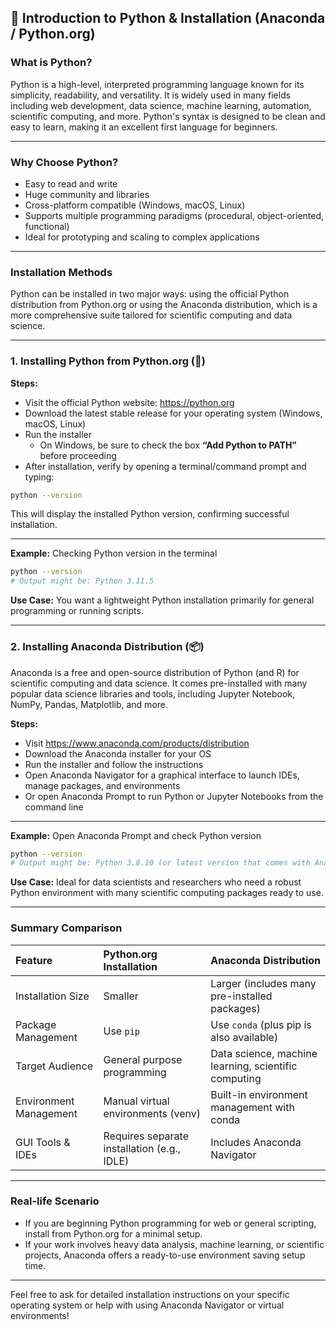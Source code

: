 
## 📜 Introduction to Python \& Installation (Anaconda / Python.org)

### What is Python?

Python is a high-level, interpreted programming language known for its simplicity, readability, and versatility. It is widely used in many fields including web development, data science, machine learning, automation, scientific computing, and more. Python's syntax is designed to be clean and easy to learn, making it an excellent first language for beginners.

***

### Why Choose Python?

- Easy to read and write
- Huge community and libraries
- Cross-platform compatible (Windows, macOS, Linux)
- Supports multiple programming paradigms (procedural, object-oriented, functional)
- Ideal for prototyping and scaling to complex applications

***

### Installation Methods

Python can be installed in two major ways: using the official Python distribution from Python.org or using the Anaconda distribution, which is a more comprehensive suite tailored for scientific computing and data science.

***

### 1. Installing Python from Python.org (🐍)

**Steps:**

- Visit the official Python website: https://python.org
- Download the latest stable release for your operating system (Windows, macOS, Linux)
- Run the installer
    - On Windows, be sure to check the box **“Add Python to PATH”** before proceeding
- After installation, verify by opening a terminal/command prompt and typing:

```sh
python --version
```

This will display the installed Python version, confirming successful installation.

***

**Example:** Checking Python version in the terminal

```sh
python --version
# Output might be: Python 3.11.5
```

**Use Case:**
You want a lightweight Python installation primarily for general programming or running scripts.

***

### 2. Installing Anaconda Distribution (📦)

Anaconda is a free and open-source distribution of Python (and R) for scientific computing and data science. It comes pre-installed with many popular data science libraries and tools, including Jupyter Notebook, NumPy, Pandas, Matplotlib, and more.

**Steps:**

- Visit https://www.anaconda.com/products/distribution
- Download the Anaconda installer for your OS
- Run the installer and follow the instructions
- Open Anaconda Navigator for a graphical interface to launch IDEs, manage packages, and environments
- Or open Anaconda Prompt to run Python or Jupyter Notebooks from the command line

***

**Example:** Open Anaconda Prompt and check Python version

```sh
python --version
# Output might be: Python 3.8.10 (or latest version that comes with Anaconda)
```

**Use Case:**
Ideal for data scientists and researchers who need a robust Python environment with many scientific computing packages ready to use.

***

### Summary Comparison

| Feature | Python.org Installation | Anaconda Distribution |
| :-- | :-- | :-- |
| Installation Size | Smaller | Larger (includes many pre-installed packages) |
| Package Management | Use `pip` | Use `conda` (plus pip is also available) |
| Target Audience | General purpose programming | Data science, machine learning, scientific computing |
| Environment Management | Manual virtual environments (venv) | Built-in environment management with conda |
| GUI Tools \& IDEs | Requires separate installation (e.g., IDLE) | Includes Anaconda Navigator |


***

### Real-life Scenario

- If you are beginning Python programming for web or general scripting, install from Python.org for a minimal setup.
- If your work involves heavy data analysis, machine learning, or scientific projects, Anaconda offers a ready-to-use environment saving setup time.

***

Feel free to ask for detailed installation instructions on your specific operating system or help with using Anaconda Navigator or virtual environments!

